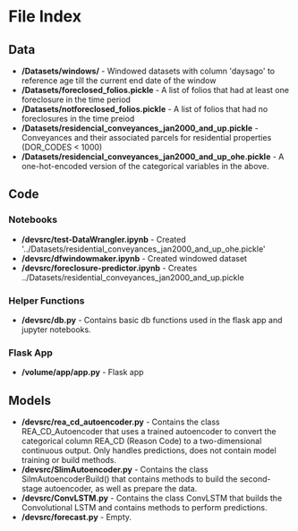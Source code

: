 # File Index
## Data
* **/Datasets/windows/** - Windowed datasets with column 'daysago' to reference age till the current end date of the window
* **/Datasets/foreclosed_folios.pickle** - A list of folios that had at least one foreclosure in the time period
* **/Datasets/notforeclosed_folios.pickle** - A list of folios that had no foreclosures in the time preiod
* **/Datasets/residencial_conveyances_jan2000_and_up.pickle** - Conveyances and their associated parcels for residential properties (DOR_CODES < 1000)
* **/Datasets/residencial_conveyances_jan2000_and_up_ohe.pickle** - A one-hot-encoded version of the categorical variables in the above.

## Code
### Notebooks
* **/devsrc/test-DataWrangler.ipynb** - Created '../Datasets/residential_conveyances_jan2000_and_up_ohe.pickle'
* **/devsrc/dfwindowmaker.ipynb** - Created windowed dataset
* **/devsrc/foreclosure-predictor.ipynb** - Creates ../Datasets/residential_conveyances_jan2000_and_up.pickle
### Helper Functions
* **/devsrc/db.py** - Contains basic db functions used in the flask app and jupyter notebooks.

### Flask App
* **/volume/app/app.py** - Flask app

## Models
* **/devsrc/rea_cd_autoencoder.py** - Contains the class REA_CD_Autoencoder that uses a trained autoencoder to convert the categorical column REA_CD (Reason Code) to a two-dimensional continuous output. Only handles predictions, does not contain model training or build methods.
* **/devsrc/SlimAutoencoder.py** - Contains the class SilmAutoencoderBuild() that contains methods to build the second-stage autoencoder, as well as prepare the data.
* **/devsrc/ConvLSTM.py** - Contains the class ConvLSTM that builds the Convolutional LSTM and contains methods to perform predictions.
* **/devsrc/forecast.py** - Empty.

